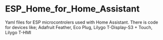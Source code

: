 # ESP_Home_for_Home_Assistant
Yaml files for ESP microcontrolers used with Home Assistant. There is code for devices like; Adafruit Feather, Eco Plug, Lilygo T-Display-S3 + Touch, Lilygo T-HMI
